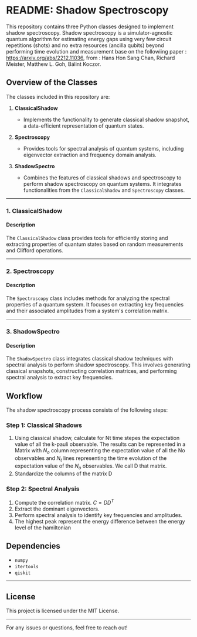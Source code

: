 # README: Shadow Spectroscopy

This repository contains three Python classes designed to implement shadow spectroscopy.  Shadow spectroscopy is a simulator-agnostic quantum algorithm for estimating energy gaps using very few circuit repetitions (shots) and no extra resources (ancilla qubits) beyond performing time evolution and measurement base on the followiing paper :  https://arxiv.org/abs/2212.11036, from : Hans Hon Sang Chan, Richard Meister, Matthew L. Goh, Bálint Koczor.

## Overview of the Classes

The classes included in this repository are:

1. **ClassicalShadow**
   - Implements the functionality to generate classical shadow snapshot, a data-efficient representation of quantum states.

2. **Spectroscopy**
   - Provides tools for spectral analysis of quantum systems, including eigenvector extraction and frequency domain analysis.

3. **ShadowSpectro**
   - Combines the features of classical shadows and spectroscopy to perform shadow spectroscopy on quantum systems. It integrates functionalities from the `ClassicalShadow` and `Spectroscopy` classes.

---

### 1. ClassicalShadow

#### Description
The `ClassicalShadow` class provides tools for efficiently storing and extracting properties of quantum states based on random measurements and Clifford operations.

---

### 2. Spectroscopy

#### Description
The `Spectroscopy` class includes methods for analyzing the spectral properties of a quantum system. It focuses on extracting key frequencies and their associated amplitudes from a system's correlation matrix.

---

### 3. ShadowSpectro

#### Description
The `ShadowSpectro` class integrates classical shadow techniques with spectral analysis to perform shadow spectroscopy. This involves generating classical snapshots, constructing correlation matrices, and performing spectral analysis to extract key frequencies.

## Workflow
The shadow spectroscopy process consists of the following steps:

### Step 1: Classical Shadows

1. Using classical shadow, calculate for Nt time stepes the expectation value of all the k-pauli observable. The results can be represented in a Matrix with $N_o$ column representing  the expectation value of all the No observables and $N_t$ lines representing the time evolution of the expectation value of the $N_o$ observables. We call D that matrix. 
2. Standardize the columns of the matrix D
 
### Step 2: Spectral Analysis

1. Compute the correlation matrix. $C=DD^T$
2. Extract the dominant eigenvectors.
3. Perform spectral analysis to identify key frequencies and amplitudes.
4. The highest peak represent the energy difference between the energy level of the hamiltonian

## Dependencies
- `numpy`
- `itertools`
- `qiskit`

---

## License
This project is licensed under the MIT License.

---

For any issues or questions, feel free to reach out!

